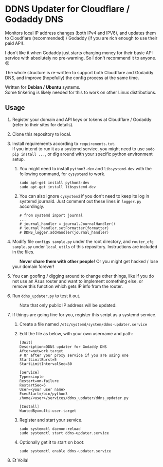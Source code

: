 # DDNS Updater for Cloudflare / Godaddy DNS

Monitors local IP address changes (both IPv4 and IPV6), and updates them to Cloudflare (recommended) / Godaddy (if you are rich enough to use their paid API).

I don't like it when Godaddy just starts charging money for their basic API service with absolutely no pre-warning. So I don't recommend it to anyone. 😠

The whole structure is re-written to support both Cloudflare and Godaddy DNS, and improve (hopefully) the config process at the same time.

Written for **Debian / Ubuntu** systems.  
Some tinkering is likely needed for this to work on other Linux distributions.

## Usage

1. Register your domain and API keys or tokens at Cloudflare / Godaddy (refer to their sites for details).

2. Clone this repository to local.

3. Install requirements according to `requirements.txt`.  
If you intend to run it as a systemd service, you might need to use `sudo pip install ...`, or dig around with your specific python environment setup.

    1. You might need to install `python3-dev` and  `libsystemd-dev` with the following command, for `cysystemd` to work.
        
        ```
        sudo apt-get install python3-dev
        sudo apt-get install libsystemd-dev
        ```

    2. You can also ignore `cysystemd` if you don't need to keep its log in systemd journald. Just comment out these lines in `logger.py` accordingly.

        ```
        # from systemd import journal
        ...
        # journal_handler = journal.JournalHandler()
        # journal_handler.setFormatter(formatter)
        # DDNS_logger.addHandler(journal_handler)
        ```

4. Modify file `configs sample.py` under the root directory, and `router_cfg sample.py` under `local_utils` of this repository. Instructions are included in the files.

    &nbsp;&nbsp;&nbsp;&nbsp;&nbsp;&nbsp;**Never share them with other people!** Or you might get hacked / lose your domain forever!

5. You can goofing / digging around to change other things, like if you do not use an Asus router and want to implement something else, or remove this function which gets IP info from the router.

6. Run `ddns_updater.py` to test it out.

    &nbsp;&nbsp;&nbsp;&nbsp;&nbsp;&nbsp;Note that only public IP address will be updated.

7. If things are going fine for you, register this script as a systemd service.

    1. Create a file named `/etc/systemd/system/ddns-updater.service`

    2. Edit the file as below, with your own username and path:
        ```
        [Unit]
        Description=DDNS updater for Godaddy DNS
        After=network.target
        # Or after your proxy service if you are using one
        StartLimitBurst=5
        StartLimitIntervalSec=30

        [Service]
        Type=simple
        Restart=on-failure
        RestartSec=5
        User=<your user name>
        ExecStart=/bin/python3 /home/<user>/services/ddns_updater/ddns_updater.py

        [Install]
        WantedBy=multi-user.target
        ```

    3. Register and start your service.
        ```
        sudo systemctl daemon-reload
        sudo systemctl start ddns-updater.service
        ```
        
    4. Optionally get it to start on boot:
        ```
        sudo systemctl enable ddns-updater.service
        ```

8. Et Voila!
